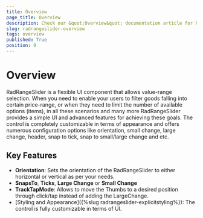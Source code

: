 ```yaml
---
title: Overview
page_title: Overview
description: Check our &quot;Overview&quot; documentation article for RadRangeSlider for UWP control.
slug: radrangeslider-overview
tags: overview
published: True
position: 0
---
```


# Overview

RadRangeSlider is a flexible UI component that allows value-range selection.
When you need to enable your users to filter goods falling into certain price-range,
or when they need to limit the number of available options (items), in all these scenarios
and many more RadRangeSlider provides a simple UI and advanced features for achieving these goals.
The control is completely customizable in terms of appearance and offers numerous configuration options like
orientation, small change, large change, header, snap to tick, snap to small/large change and etc.

## Key Features

* **Orientation**: Sets the orientation of the RadRangeSlider to either horizontal or vertical as per your needs.
* **SnapsTo**, **Ticks**, **Large Change** or **Small Change**
* **TrackTapMode**: Allows to move the Thumbs to a desired position through click/tap instead of adding the LargeChange.
* [Styling and Appearance]({%slug radrangeslider-explicitstyling%}): The control is fully customizable in terms of UI.

